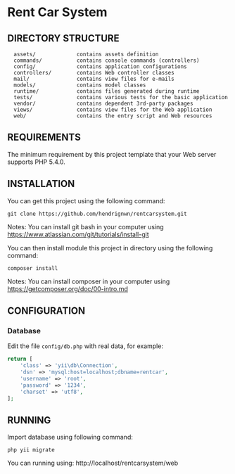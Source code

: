 Rent Car System
============================

DIRECTORY STRUCTURE
-------------------

      assets/             contains assets definition
      commands/           contains console commands (controllers)
      config/             contains application configurations
      controllers/        contains Web controller classes
      mail/               contains view files for e-mails
      models/             contains model classes
      runtime/            contains files generated during runtime
      tests/              contains various tests for the basic application
      vendor/             contains dependent 3rd-party packages
      views/              contains view files for the Web application
      web/                contains the entry script and Web resources


REQUIREMENTS
------------

The minimum requirement by this project template that your Web server supports PHP 5.4.0.


INSTALLATION
------------

You can get this project using the following command:
~~~
git clone https://github.com/hendrignwn/rentcarsystem.git
~~~
Notes: You can install git bash in your computer using https://www.atlassian.com/git/tutorials/install-git

You can then install module this project in directory using the following command:
~~~
composer install
~~~
Notes: You can install composer in your computer using https://getcomposer.org/doc/00-intro.md

CONFIGURATION
-------------

### Database

Edit the file `config/db.php` with real data, for example:

```php
return [
    'class' => 'yii\db\Connection',
    'dsn' => 'mysql:host=localhost;dbname=rentcar',
    'username' => 'root',
    'password' => '1234',
    'charset' => 'utf8',
];
```
RUNNING
--------

Import database using following command:
~~~
php yii migrate
~~~

You can running using:
http://localhost/rentcarsystem/web